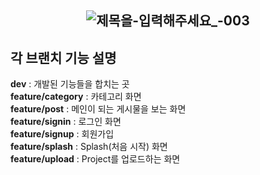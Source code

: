 
## <p align="center"> ![제목을-입력해주세요_-003](https://user-images.githubusercontent.com/67040465/133650218-45ea774e-cd7e-4632-b43f-c0af0d1e2aa2.jpg)</p>
## 각 브랜치 기능 설명<br>
**dev** : 개발된 기능들을 합치는 곳<br>
**feature/category** : 카테고리 화면<br>
**feature/post** : 메인이 되는 게시물을 보는 화면<br>
**feature/signin** : 로그인 화면<br>
**feature/signup** : 회원가입 <br>
**feature/splash** : Splash(처음 시작) 화면<br>
**feature/upload** : Project를 업로드하는 화면<br>
